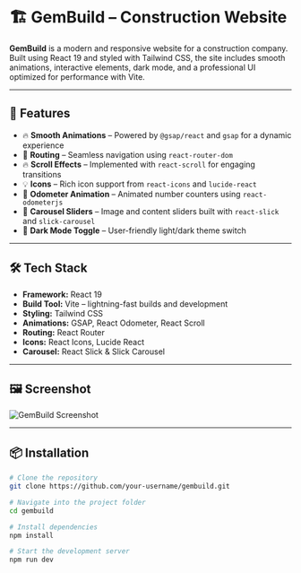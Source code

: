 # 🏗️ GemBuild – Construction Website

**GemBuild** is a modern and responsive website for a construction company. Built using React 19 and styled with Tailwind CSS, the site includes smooth animations, interactive elements, dark mode, and a professional UI optimized for performance with Vite.

---

## 🚀 Features

- 🔥 **Smooth Animations** – Powered by `@gsap/react` and `gsap` for a dynamic experience  
- 🎯 **Routing** – Seamless navigation using `react-router-dom`  
- 🔥 **Scroll Effects** – Implemented with `react-scroll` for engaging transitions  
- 💡 **Icons** – Rich icon support from `react-icons` and `lucide-react`  
- 🎉 **Odometer Animation** – Animated number counters using `react-odometerjs`  
- 🎠 **Carousel Sliders** – Image and content sliders built with `react-slick` and `slick-carousel`  
- 🌙 **Dark Mode Toggle** – User-friendly light/dark theme switch  

---

## 🛠️ Tech Stack

- **Framework:** React 19  
- **Build Tool:** Vite – lightning-fast builds and development  
- **Styling:** Tailwind CSS  
- **Animations:** GSAP, React Odometer, React Scroll  
- **Routing:** React Router  
- **Icons:** React Icons, Lucide React  
- **Carousel:** React Slick & Slick Carousel  

---

## 🖼️ Screenshot

![GemBuild Screenshot](https://github.com/user-attachments/assets/6cccff6f-f2b5-4b30-94a2-d6deb7bb7606)

---

## 📦 Installation

```bash
# Clone the repository
git clone https://github.com/your-username/gembuild.git

# Navigate into the project folder
cd gembuild

# Install dependencies
npm install

# Start the development server
npm run dev
